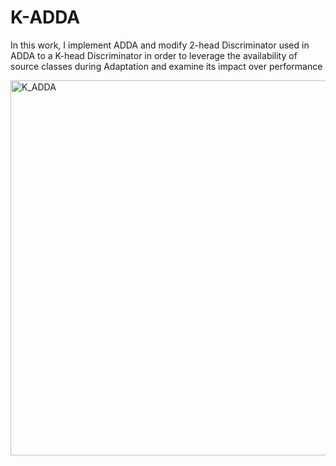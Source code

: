 # K-ADDA
In this work, I implement ADDA and modify 2-head Discriminator used in ADDA to a K-head Discriminator in order to leverage the availability of source classes during Adaptation and examine its impact over performance

<p>
  <img src="K_ADDA.png" alt="K_ADDA" width="600"/>
 </p>
